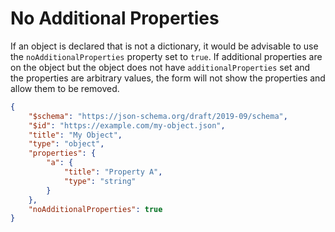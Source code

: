 <!-- title: No Additional Properties -->

# No Additional Properties

If an object is declared that is not a dictionary, it would be advisable to use the `noAdditionalProperties` property set to `true`. If additional properties are on the object but the object does not have `additionalProperties` set and the properties are arbitrary values, the form will not show the properties and allow them to be removed.

```json
{
    "$schema": "https://json-schema.org/draft/2019-09/schema",
    "$id": "https://example.com/my-object.json",
    "title": "My Object",
    "type": "object",
    "properties": {
        "a": {
            "title": "Property A",
            "type": "string"
        }
    },
    "noAdditionalProperties": true
}
```